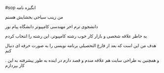 #sop انگیزه نامه

  من زینب سیاحی بخشایش هستم

 دانشجوی ترم اخر مهندسی کامپیوتر دانشگاه پیام نور

 به خاطر علاقه شخصی و بازار کار خوب رشته کامپیوتر، این رشته را انتخاب کردم

 هدف من این است که بعد از فارغ التحصیلی برنامه نویسی را به صورت حرفه ای دنبال کنم

 . و همچنین به طراحی سایت هم علاقه مندم و قصد دارم در اینده به طور پیشرفته به این کار بپردازم
